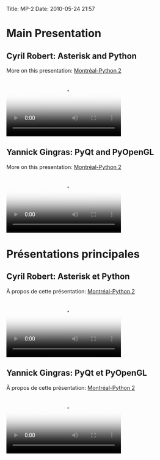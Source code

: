 Title: MP-2
Date: 2010-05-24 21:57

<p>
<!--:en-->

<style>#sidebar { display:none;} #content { width: 740px !important; } </style>
Main Presentation
=================

Cyril Robert: Asterisk and Python
---------------------------------

More on this presentation: [Montréal-Python 2][]   

<video controls poster="http://montrealpython.org/videos/Montreal-Python-2-Cyril-Robert-Asterisk-and-Python.jpg">
<source src="http://montrealpython.org/videos/Montreal-Python-2-Cyril-Robert-Asterisk-and-Python.ogg" type="video/ogg"></source>
<source src="http://montrealpython.org/videos/Montreal-Python-2-Cyril-Robert-Asterisk-and-Python.mp4" type="video/mp4"></source>
Your browser doesn't support HTML5. Please use the download link. If you
use Safari and want to use a libre format, install the Xiph QuickTime
Component at http://www.xiph.org/quicktime </video>

Yannick Gingras: PyQt and PyOpenGL
----------------------------------

More on this presentation: [Montréal-Python 2][]   

<video controls poster="http://montrealpython.org/videos/Montreal-Python-2-Yannick-Gingras-PyQt-PyOpenGL.jpg">
<source src="http://montrealpython.org/videos/Montreal-Python-2-Yannick-Gingras-PyQt-PyOpenGL.ogg" type="video/ogg"></source>
<source src="http://montrealpython.org/videos/Montreal-Python-2-Yannick-Gingras-PyQt-PyOpenGL.mp4" type="video/mp4"></source>
Your browser doesn't support HTML5. Please use the download link. If you
use Safari and want to use a libre format, install the Xiph QuickTime
Component at http://www.xiph.org/quicktime </video> <!--:--><!--:fr-->

<style>#sidebar { display:none;} #content { width: 740px !important; } </style>
Présentations principales
=========================

Cyril Robert: Asterisk et Python
--------------------------------

À propos de cette présentation: [Montréal-Python 2][]   

<video controls poster="http://montrealpython.org/videos/Montreal-Python-2-Cyril-Robert-Asterisk-and-Python.jpg">
<source src="http://montrealpython.org/videos/Montreal-Python-2-Cyril-Robert-Asterisk-and-Python.ogg" type="video/ogg"></source>
<source src="http://montrealpython.org/videos/Montreal-Python-2-Cyril-Robert-Asterisk-and-Python.mp4" type="video/mp4"></source>
Your browser doesn't support HTML5. Please use the download link. If you
use Safari and want to use a libre format, install the Xiph QuickTime
Component at http://www.xiph.org/quicktime </video>

Yannick Gingras: PyQt et PyOpenGL
---------------------------------

À propos de cette présentation: [Montréal-Python 2][]   

<video controls poster="http://montrealpython.org/videos/Montreal-Python-2-Yannick-Gingras-PyQt-PyOpenGL.jpg">
<source src="http://montrealpython.org/videos/Montreal-Python-2-Yannick-Gingras-PyQt-PyOpenGL.ogg" type="video/ogg"></source>
<source src="http://montrealpython.org/videos/Montreal-Python-2-Yannick-Gingras-PyQt-PyOpenGL.mp4" type="video/mp4"></source>
Your browser doesn't support HTML5. Please use the download link. If you
use Safari and want to use a libre format, install the Xiph QuickTime
Component at http://www.xiph.org/quicktime </video> <!--:-->

</p>

  [Montréal-Python 2]: http://wiki.montrealpython.org/index.php/Montréal-Python_2
